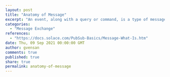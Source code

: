```yaml
---
layout: post
title: "Anatomy of Message"
excerpt: "An event, along with a query or command, is a type of message:<br/>- An event is something that has happened that your application needs to tell other applications about or<br/>- A query is a message that retrieves information or<br/>- A command instructs another application to do perform an action or change a state"
categories:
  - "Message Exchange"
references:
  - "https://docs.solace.com/PubSub-Basics/Message-What-Is.htm"
date: Thu, 09 Sep 2021 00:00:00 GMT
author: gvensan
comments: true
published: true
share: true
permalink: anatomy-of-message
---
```

